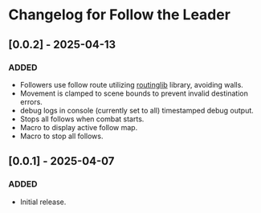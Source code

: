 # Changelog for Follow the Leader

## [0.0.2] - 2025-04-13
### ADDED
- Followers use follow route utilizing [routinglib](https://github.com/manuelVo/foundryvtt-routinglib) library, avoiding walls.
- Movement is clamped to scene bounds to prevent invalid destination errors.
- debug logs in console (currently set to all) timestamped debug output.
- Stops all follows when combat starts.
- Macro to display active follow map. 
- Macro to stop all follows. 

## [0.0.1] - 2025-04-07
### ADDED
- Initial release.